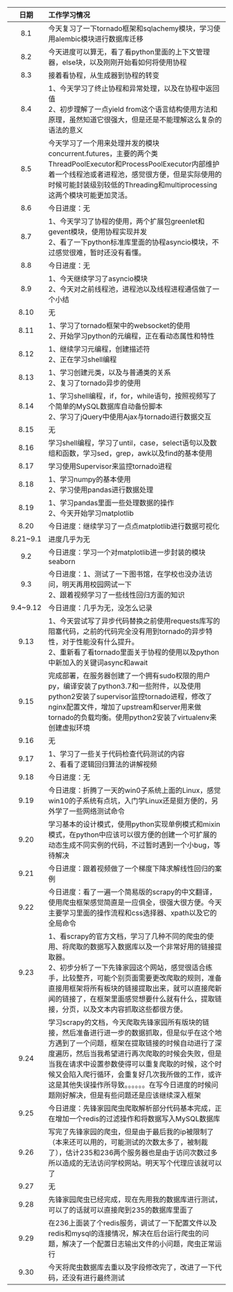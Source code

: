 日期|工作学习情况
:-:|:-
8.1|今天复习了一下tornado框架和sqlachemy模块，学习使用alembic模块进行数据库迁移
8.2|今天进度可以算无，看了看python里面的上下文管理器，else块，以及刚刚开始看如何将使用协程
8.3|接着看协程，从生成器到协程的转变
8.4|1、今天学习了终止协程和异常处理，以及在协程中返回值</br>2、初步理解了一点yield from这个语言结构使用方法和原理，虽然知道它很强大，但是还是不能理解这么复杂的语法的意义
8.5|今天学习了一个用来处理并发的模块concurrent.futures，主要的两个类ThreadPoolExecutor和ProcessPoolExecutor内部维护着一个线程池或者进程池，感觉很方便，但是实际使用的时候可能封装级别较低的Threading和multiprocessing这两个模块可能更加灵活。
8.6|今日进度：无
8.7|1、今天学习了协程的使用，两个扩展包greenlet和gevent模块，使用协程实现并发</br>2、看了一下python标准库里面的协程asyncio模块，不过感觉很难，暂时还没有看懂。
8.8|今日进度：无
8.9|1、今天继续学习了asyncio模块</br>2、今天对之前线程池，进程池以及线程进程通信做了一个小结
8.10|无
8.11|1、学习了tornado框架中的websocket的使用</br>2、开始学习python的元编程，正在看动态属性和特性
8.12|1、继续学习元编程，创建描述符</br>2、正在学习shell编程
8.13|1、学习创建元类，以及与普通类的关系</br>2、复习了tornado异步的使用
8.14|1、学习shell编程，if，for，while语句，按照视频写了个简单的MySQL数据库自动备份脚本</br>2、学习了jQuery中使用Ajax与tornado进行数据交互
8.15|无
8.16|学习shell编程，学习了until，case，select语句以及数组和函数，学习sed，grep，awk以及find的基本使用
8.17|学习使用Supervisor来监控tornado进程
8.18|1、学习numpy的基本使用</br>2、学习使用pandas进行数据处理
8.19|1、学习pandas里面一些处理数据的操作</br>2、今天开始学习matplotlib
8.20|今日进度：继续学习了一点点matplotlib进行数据可视化
8.21~9.1|进度几乎为无
9.2|今日进度：学习一个对matplotlib进一步封装的模块seaborn
9.3|今日进度：1、测试了一下图书馆，在学校也没办法访问，明天再用校园网试一下</br>2、跟着视频学习了一些线性回归方面的知识
9.4~9.12|今日进度：几乎为无，没怎么记录
9.13|1、今天尝试写了异步代码替换之前使用requests库写的阻塞代码，之前的代码完全没有用到tornado的异步特性，对于性能没有什么提升。</br>2、重新看了看tornado里面关于协程的使用以及python中新加入的关键词async和await
9.15|完成部署，在服务器创建了一个拥有sudo权限的用户py，编译安装了python3.7和一些附件，以及使用python2安装了supervisor监控tornado进程，修改了nginx配置文件，增加了upstream和server用来做tornado的负载均衡。使用python2安装了virtualenv来创建虚拟环境
9.16|无
9.17|1、学习了一些关于代码检查代码测试的内容</br>2、看看了逻辑回归算法的讲解视频
9.18|今日进度：无
9.19|今日进度：折腾了一天的win0子系统上面的Linux，感觉win10的子系统有点坑，入门学Linux还是挺方便的，另外学了一些网络测试命令
9.20|学习基本的设计模式，使用python实现单例模式和mixin模式，在python中应该可以很方便的创建一个可扩展的动态生成不同实例的代码，不过暂时遇到一个小bug，等待解决
9.21|今日进度：跟着视频做了一个梯度下降求解线性回归的案例
9.22|今日进度：看了一遍一个简易版的scrapy的中文翻译，使用爬虫框架感觉简直是一应俱全，很强大很方便。今天主要学习里面的操作流程和css选择器、xpath以及它的全局命令
9.23|1、看scrapy的官方文档，学习了几种不同的爬虫的使用、将爬取的数据写入数据库以及一个非常好用的链接提取器。</br>2、初步分析了一下先锋家园这个网站，感觉很适合练手，比较整齐，可能个别页面需要更改爬取的规则，准备直接用框架将所有板块的链接提取出来，就可以直接爬新闻的链接了，在框架里面感觉想要什么就有什么，提取链接，分页，以及文本内容抓取这些都很方便。
9.24|学习scrapy的文档，今天爬取先锋家园所有版块的链接，然后准备进行进一步的数据抓取，但是似乎在这个地方遇到了一个问题，框架在提取链接的时候自动进行了深度遍历，然后当我希望进行再次爬取的时候会失败，但是当我在请求中设置参数使得可以重复爬取的时候，这个时候又会陷入爬行循环，会重复好几次我所做的工作，或许这是其他失误操作所导致。。。。。。在写今日进度的时候问题刚好解决，但是有些问题还是应该继续深入框架
9.25|今日进度：先锋家园爬虫爬取解析部分代码基本完成，正在增加一个redis的过滤操作和将数据写入MySQL数据库
9.26|写完了先锋家园的爬虫，但是由于最后我的ip被限制了（本来还可以用的，可能测试的次数太多了，被制裁了），估计235和236两个服务器也是由于访问次数过多所以造成的无法访问学校网站。明天写个代理应该就可以了
9.27|无
9.28|先锋家园爬虫已经完成，现在先用我的数据库进行测试，可以了的话就可以直接爬到235的数据库里面了
9.29|在236上面装了个redis服务，调试了一下配置文件以及redis和mysql的连接情况，解决在后台运行爬虫的问题，解决了一个配置日志输出文件的小问题，爬虫正常运行
9.30|今天将爬虫数据库去重以及字段修改完了，改进了一下代码，还没有进行最终测试
